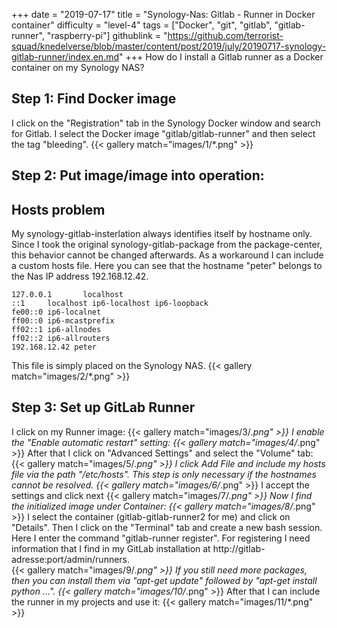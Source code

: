 +++
date = "2019-07-17"
title = "Synology-Nas: Gitlab - Runner in Docker container"
difficulty = "level-4"
tags = ["Docker", "git", "gitlab", "gitlab-runner", "raspberry-pi"]
githublink = "https://github.com/terrorist-squad/knedelverse/blob/master/content/post/2019/july/20190717-synology-gitlab-runner/index.en.md"
+++
How do I install a Gitlab runner as a Docker container on my Synology NAS?
## Step 1: Find Docker image
I click on the "Registration" tab in the Synology Docker window and search for Gitlab. I select the Docker image "gitlab/gitlab-runner" and then select the tag "bleeding".
{{< gallery match="images/1/*.png" >}}

## Step 2: Put image/image into operation:

##  Hosts problem
My synology-gitlab-insterlation always identifies itself by hostname only. Since I took the original synology-gitlab-package from the package-center, this behavior cannot be changed afterwards.  As a workaround I can include a custom hosts file. Here you can see that the hostname "peter" belongs to the Nas IP address 192.168.12.42.
```
127.0.0.1       localhost                                                       
::1     localhost ip6-localhost ip6-loopback                                    
fe00::0 ip6-localnet                                                            
ff00::0 ip6-mcastprefix                                                         
ff02::1 ip6-allnodes                                                            
ff02::2 ip6-allrouters               
192.168.12.42 peter

```
This file is simply placed on the Synology NAS.
{{< gallery match="images/2/*.png" >}}

## Step 3: Set up GitLab Runner
I click on my Runner image:
{{< gallery match="images/3/*.png" >}}
I enable the "Enable automatic restart" setting:
{{< gallery match="images/4/*.png" >}}
After that I click on "Advanced Settings" and select the "Volume" tab:
{{< gallery match="images/5/*.png" >}}
I click Add File and include my hosts file via the path "/etc/hosts". This step is only necessary if the hostnames cannot be resolved.
{{< gallery match="images/6/*.png" >}}
I accept the settings and click next
{{< gallery match="images/7/*.png" >}}
Now I find the initialized image under Container:
{{< gallery match="images/8/*.png" >}}
I select the container (gitlab-gitlab-runner2 for me) and click on "Details". Then I click on the "Terminal" tab and create a new bash session. Here I enter the command "gitlab-runner register". For registering I need information that I find in my GitLab installation at http://gitlab-adresse:port/admin/runners.   
{{< gallery match="images/9/*.png" >}}
If you still need more packages, then you can install them via "apt-get update" followed by "apt-get install python ...".
{{< gallery match="images/10/*.png" >}}
After that I can include the runner in my projects and use it:
{{< gallery match="images/11/*.png" >}}
